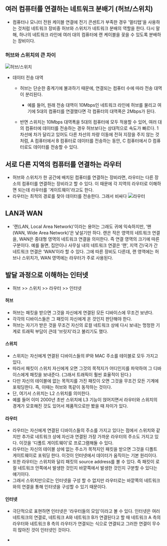 ## 여러 컴퓨터를 연결하는 네트워크 분배기 (허브/스위치)
- 컴퓨터나 모니터 전원 케이블 연결에 전기 콘센트가 부족한 경우 '멀티탭'을 사용하는 것처럼 네트워크 장비중 허브와 스위치가 네트워크 분배의 역할을 한다. 다시 말해, 하나의 네트워크 라인에 여러 대의 컴퓨터에 랜 케이블을 꽂을 수 있도록 분배하는 장비이다.

### 허브와 스위치의 큰 차이
![허브/스위치](https://it.donga.com/files/2010/10/15/03_1.jpg)
- 데이터 전송 대역
  - 허브는 단순한 중계기에 불과하기 때문에, 연결되는 컴퓨터 수에 따라 전송 대역이 분리된다.
    - 예를 들어, 원래 전송 대역이 10Mbps인 네트워크 라인에 허브를 물리고 여기에 5대의 컴퓨터를 연결했다면 각 컴퓨터의 대역폭은 2Mbps가 된다.
  
  - 반면 스위치는 10Mbps 대역폭을 5대의 컴퓨터에 모두 적용할 수 있어, 여러 대의 컴퓨터에 데이터를 전송하는 경우 허브보다는 상대적으로 속도가 빠르다. 1차선에 차가 달리고 있어도 다른 차선의 차량 이동에 전혀 지장을 주지 않는 것처럼, A 컴퓨터에서 B 컴퓨터로 데이터를 전송하는 동안, C 컴퓨터에서 D 컴퓨터로도 데이터를 전송할 수 있다.
  
## 서로 다른 지역의 컴퓨터를 연결하는 라우터
- 허브와 스위치가 한 공간에 배치된 컴퓨터를 연결하는 장비라면, 라우터는 다른 장소의 컴퓨터를 연결하는 장비라고 할 수 있다. 이 때문에 각 지역의 라우터로 이해하면 되는데 라우터를 '게이트웨이'라고도 한다.
- 라우터는 최적의 경로를 찾아 데이터를 전송한다. 그래서 비싸다
![라우터](https://it.donga.com/files/2010/10/15/05_1.jpg)


## LAN과 WAN
- '랜(LAN, Local Area Network)'이라는 용어는 그래도 귀에 익숙하지만, ‘왠(WAN, Wide Area Network)’은 낯설기만 하다. 랜은 작은 영역의 네트워크 연결을, WAN은 중대형 영역의 네트워크 연결을 의미한다. 즉 연결 영역의 크기에 따른 구분이다. 예를 들면, 집안이나 사무실 내의 네트워크 연결은 ‘랜’, 지역 간/국가 간 네트워크 연결은 ‘WAN’이라 할 수 있다. 그에 따른 장비도 다른데, 랜 영역에는 허브나 스위치가, WAN 영역에는 라우터가 주로 사용된다.



## 발달 과정으로 이해하는 인터넷

- 허브 >> 스위치 >> 라우터 >> 인터넷

#### 허브

- 허브는 패킷을 받으면 그것을 자신에게 연결된 모든 디바이스에 무조건 보낸다.
- 각각의 디바이스들은 그 패킷이 자신에게 온 것인지 판단해야 한다.
- 허브는 자기가 받은 것을 무조건 자신의 로컬 네트워크 상에 다시 보내는 멍청한 기계로 트래픽 부담이 큰데 '브릿지'라고 불리기도 했다.

#### 스위치

- 스위치는 자신에게 연결된 디바이스들의 IP와 MAC 주소를 테이블로 모두 가지고 있다.
- 따라서 패킷이 스위치 자신에게 오면 그것의 목적지가 어디인지를 파악하여 그 디바이스에게 패킷을 보내준다. (그래서 트래픽이 훨씬 효율적이 된다.)
- 다만 자신의 테이블에 없는 목적지를 가진 패킷이 오면 그것을 무조건 모든 기계에 포워딩한다. 즉, 이때는 허브와 똑같이 동작하는 것이다.
- 단, 여기서 스위치는 L2 스위치를 의미한다.
- 예를 들어 이미 2000년 초반 스위치에 L3 기능이 얹어지면서 라우터와 스위치의 경계가 모호해진 것도 있어서 제품적으로만 봤을 때 차이가 있다.

#### 라우터

- 라우터는 자신에게 연결된 디바이스들의 주소를 가지고 있다는 점에서 스위치와 같지만 추가로 네트워크 상에 자신과 연결된 가장 가까운 라우터의 주소도 가지고 있다. 이것을 '디폴트 게이트웨이'로 프로그램해둘 수 있다.
- 라우터는 자신의 테이블 상에 없는 주소가 목적지인 패킷을 받으면 그것을 디폴트 게이트웨이로 포워딩 한다. 이것이 인터넷에서 데이터가 움직이는 기본 원리이다.
- 또한 라우터는 스위치와 달리 패킷의 source address를 볼 수 있다. 즉 패킷이 로컬 네트워크 안쪽에서 발생한 것인지 바깥쪽에서 발생한 것인지 구분할 수 있다는 얘기이다.
- 그래서 스위치만으로는 인터넷을 구성 할 수 없지만 라우터로는 바깥쪽의 네트워크와의 연결을 통해 인터넷을 구성할 수 있기 때문이다.



#### 인터넷

- 극단적으로 표현하면 인터넷은 '라우터들의 모임'이라고 볼 수 있다. 인터넷은 여러 네트워크의 연결로, 네트워크 A와 네트워크 B가 연결된다고 할 때 네트워크 A 측의 라우터와 네트워크 B 측의 라우터가 연결되는 식으로 연결되고 그러한 연결이 무수히 많아진 것이 인터넷인 것이다.

- 